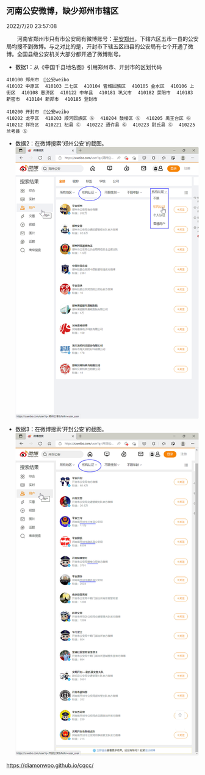 河南公安微博，缺少郑州市辖区
---------------------------
2022/7/20 23:57:08

　　河南省郑州市只有市公安局有微博账号：[平安郑州](https://weibo.com/zzgawb)，下辖六区五市一县的公安局均搜不到微博。与之对比的是，开封市下辖五区四县的公安局有七个开通了微博。全国县级公安机关大部分都开通了微博账号。

+ 数据1：从《中国千县地名图》引用郑州市、开封市的区划代码

```
410100 郑州市　🛂公安weibo
410102 中原区⠀ 410103 二七区⠀ 410104 管城回族区⠀ 410105 金水区⠀ 410106 上街区⠀ 410108 惠济区⠀ 410122 中牟县⠀ 410181 巩义市⠀ 410182 荥阳市⠀ 410183 新密市⠀ 410184 新郑市⠀ 410185 登封市⠀

410200 开封市　🛂公安weibo
410202 龙亭区⠀ 410203 顺河回族区 Ⓖ⠀ 410204 鼓楼区 Ⓖ⠀ 410205 禹王台区 Ⓖ⠀ 410212 祥符区⠀ 410221 杞县 Ⓖ⠀ 410222 通许县 Ⓖ⠀ 410223 尉氏县 Ⓖ⠀ 410225 兰考县 Ⓖ⠀
```

+ 数据2：在微博搜索‘郑州公安’的截图。
![](202207-河南公安微博，缺少郑州市辖区.png)

+ 数据3：在微博搜索‘开封公安’的截图。
![](202207-河南公安微博，开封市辖区都有.png)




<https://diamonwoo.github.io/cqcc/>


